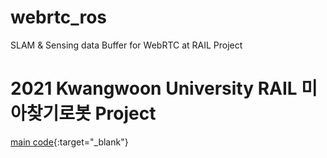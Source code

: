 # webrtc_ros
SLAM &amp; Sensing data Buffer for WebRTC at RAIL Project

# 2021 Kwangwoon University RAIL 미아찾기로봇 Project
[main code](https://github.com/JeonHyeongJunKW/WebRTC-RAIL/tree/main){:target="_blank"}